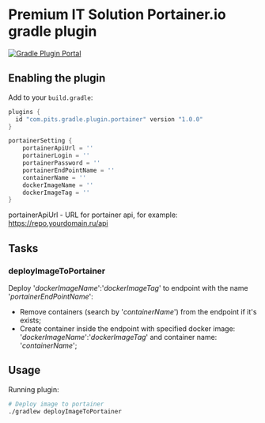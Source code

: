 # Premium IT Solution Portainer.io gradle plugin

[![Gradle Plugin Portal](https://img.shields.io/badge/Plugin_Portal-v1.0.0-green.svg)](https://plugins.gradle.org/plugin/com.pits.gradle.plugin.portainer)

## Enabling the plugin

Add to your `build.gradle`:

```gradle
plugins {
  id "com.pits.gradle.plugin.portainer" version "1.0.0"
}

portainerSetting {
    portainerApiUrl = ''
    portainerLogin = ''
    portainerPassword = ''
    portainerEndPointName = ''
    containerName = ''
    dockerImageName = ''
    dockerImageTag = ''
}
```

portainerApiUrl - URL for portainer api, for example: https://repo.yourdomain.ru/api

## Tasks

### deployImageToPortainer

Deploy '_dockerImageName_':'_dockerImageTag_' to endpoint with the name '_portainerEndPointName_':

- Remove containers (search by '_containerName_') from the endpoint if it's exists;
- Create container inside the endpoint with specified docker image: '_dockerImageName_':'_dockerImageTag_' and container name: '_containerName_';

## Usage

Running plugin:
```sh
# Deploy image to portainer
./gradlew deployImageToPortainer
```
